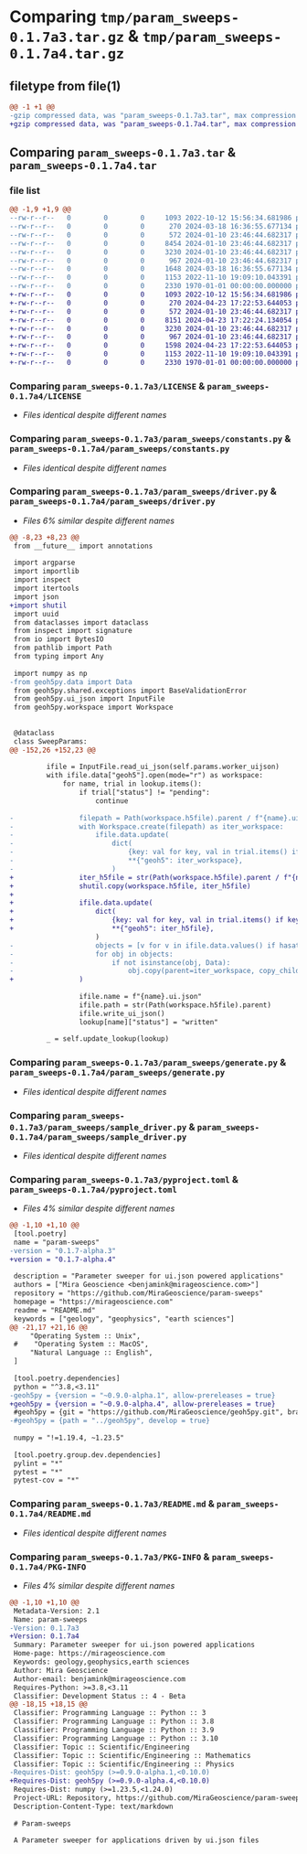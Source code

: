 # Comparing `tmp/param_sweeps-0.1.7a3.tar.gz` & `tmp/param_sweeps-0.1.7a4.tar.gz`

## filetype from file(1)

```diff
@@ -1 +1 @@
-gzip compressed data, was "param_sweeps-0.1.7a3.tar", max compression
+gzip compressed data, was "param_sweeps-0.1.7a4.tar", max compression
```

## Comparing `param_sweeps-0.1.7a3.tar` & `param_sweeps-0.1.7a4.tar`

### file list

```diff
@@ -1,9 +1,9 @@
--rw-r--r--   0        0        0     1093 2022-10-12 15:56:34.681986 param_sweeps-0.1.7a3/LICENSE
--rw-r--r--   0        0        0      270 2024-03-18 16:36:55.677134 param_sweeps-0.1.7a3/param_sweeps/__init__.py
--rw-r--r--   0        0        0      572 2024-01-10 23:46:44.682317 param_sweeps-0.1.7a3/param_sweeps/constants.py
--rw-r--r--   0        0        0     8454 2024-01-10 23:46:44.682317 param_sweeps-0.1.7a3/param_sweeps/driver.py
--rw-r--r--   0        0        0     3230 2024-01-10 23:46:44.682317 param_sweeps-0.1.7a3/param_sweeps/generate.py
--rw-r--r--   0        0        0      967 2024-01-10 23:46:44.682317 param_sweeps-0.1.7a3/param_sweeps/sample_driver.py
--rw-r--r--   0        0        0     1648 2024-03-18 16:36:55.677134 param_sweeps-0.1.7a3/pyproject.toml
--rw-r--r--   0        0        0     1153 2022-11-10 19:09:10.043391 param_sweeps-0.1.7a3/README.md
--rw-r--r--   0        0        0     2330 1970-01-01 00:00:00.000000 param_sweeps-0.1.7a3/PKG-INFO
+-rw-r--r--   0        0        0     1093 2022-10-12 15:56:34.681986 param_sweeps-0.1.7a4/LICENSE
+-rw-r--r--   0        0        0      270 2024-04-23 17:22:53.644053 param_sweeps-0.1.7a4/param_sweeps/__init__.py
+-rw-r--r--   0        0        0      572 2024-01-10 23:46:44.682317 param_sweeps-0.1.7a4/param_sweeps/constants.py
+-rw-r--r--   0        0        0     8151 2024-04-23 17:22:24.134054 param_sweeps-0.1.7a4/param_sweeps/driver.py
+-rw-r--r--   0        0        0     3230 2024-01-10 23:46:44.682317 param_sweeps-0.1.7a4/param_sweeps/generate.py
+-rw-r--r--   0        0        0      967 2024-01-10 23:46:44.682317 param_sweeps-0.1.7a4/param_sweeps/sample_driver.py
+-rw-r--r--   0        0        0     1598 2024-04-23 17:22:53.644053 param_sweeps-0.1.7a4/pyproject.toml
+-rw-r--r--   0        0        0     1153 2022-11-10 19:09:10.043391 param_sweeps-0.1.7a4/README.md
+-rw-r--r--   0        0        0     2330 1970-01-01 00:00:00.000000 param_sweeps-0.1.7a4/PKG-INFO
```

### Comparing `param_sweeps-0.1.7a3/LICENSE` & `param_sweeps-0.1.7a4/LICENSE`

 * *Files identical despite different names*

### Comparing `param_sweeps-0.1.7a3/param_sweeps/constants.py` & `param_sweeps-0.1.7a4/param_sweeps/constants.py`

 * *Files identical despite different names*

### Comparing `param_sweeps-0.1.7a3/param_sweeps/driver.py` & `param_sweeps-0.1.7a4/param_sweeps/driver.py`

 * *Files 6% similar despite different names*

```diff
@@ -8,23 +8,23 @@
 from __future__ import annotations
 
 import argparse
 import importlib
 import inspect
 import itertools
 import json
+import shutil
 import uuid
 from dataclasses import dataclass
 from inspect import signature
 from io import BytesIO
 from pathlib import Path
 from typing import Any
 
 import numpy as np
-from geoh5py.data import Data
 from geoh5py.shared.exceptions import BaseValidationError
 from geoh5py.ui_json import InputFile
 from geoh5py.workspace import Workspace
 
 
 @dataclass
 class SweepParams:
@@ -152,26 +152,23 @@
 
         ifile = InputFile.read_ui_json(self.params.worker_uijson)
         with ifile.data["geoh5"].open(mode="r") as workspace:
             for name, trial in lookup.items():
                 if trial["status"] != "pending":
                     continue
 
-                filepath = Path(workspace.h5file).parent / f"{name}.ui.geoh5"
-                with Workspace.create(filepath) as iter_workspace:
-                    ifile.data.update(
-                        dict(
-                            {key: val for key, val in trial.items() if key != "status"},
-                            **{"geoh5": iter_workspace},
-                        )
+                iter_h5file = str(Path(workspace.h5file).parent / f"{name}.ui.geoh5")
+                shutil.copy(workspace.h5file, iter_h5file)
+
+                ifile.data.update(
+                    dict(
+                        {key: val for key, val in trial.items() if key != "status"},
+                        **{"geoh5": iter_h5file},
                     )
-                    objects = [v for v in ifile.data.values() if hasattr(v, "uid")]
-                    for obj in objects:
-                        if not isinstance(obj, Data):
-                            obj.copy(parent=iter_workspace, copy_children=True)
+                )
 
                 ifile.name = f"{name}.ui.json"
                 ifile.path = str(Path(workspace.h5file).parent)
                 ifile.write_ui_json()
                 lookup[name]["status"] = "written"
 
         _ = self.update_lookup(lookup)
```

### Comparing `param_sweeps-0.1.7a3/param_sweeps/generate.py` & `param_sweeps-0.1.7a4/param_sweeps/generate.py`

 * *Files identical despite different names*

### Comparing `param_sweeps-0.1.7a3/param_sweeps/sample_driver.py` & `param_sweeps-0.1.7a4/param_sweeps/sample_driver.py`

 * *Files identical despite different names*

### Comparing `param_sweeps-0.1.7a3/pyproject.toml` & `param_sweeps-0.1.7a4/pyproject.toml`

 * *Files 4% similar despite different names*

```diff
@@ -1,10 +1,10 @@
 [tool.poetry]
 name = "param-sweeps"
-version = "0.1.7-alpha.3"
+version = "0.1.7-alpha.4"
 
 description = "Parameter sweeper for ui.json powered applications"
 authors = ["Mira Geoscience <benjamink@mirageoscience.com>"]
 repository = "https://github.com/MiraGeoscience/param-sweeps"
 homepage = "https://mirageoscience.com"
 readme = "README.md"
 keywords = ["geology", "geophysics", "earth sciences"]
@@ -21,17 +21,16 @@
     "Operating System :: Unix",
 #    "Operating System :: MacOS",
     "Natural Language :: English",
 ]
 
 [tool.poetry.dependencies]
 python = "^3.8,<3.11"
-geoh5py = {version = "~0.9.0-alpha.1", allow-prereleases = true}
+geoh5py = {version = "~0.9.0-alpha.4", allow-prereleases = true}
 #geoh5py = {git = "https://github.com/MiraGeoscience/geoh5py.git", branch = "develop"}
-#geoh5py = {path = "../geoh5py", develop = true}
 
 numpy = "!=1.19.4, ~1.23.5"
 
 [tool.poetry.group.dev.dependencies]
 pylint = "*"
 pytest = "*"
 pytest-cov = "*"
```

### Comparing `param_sweeps-0.1.7a3/README.md` & `param_sweeps-0.1.7a4/README.md`

 * *Files identical despite different names*

### Comparing `param_sweeps-0.1.7a3/PKG-INFO` & `param_sweeps-0.1.7a4/PKG-INFO`

 * *Files 4% similar despite different names*

```diff
@@ -1,10 +1,10 @@
 Metadata-Version: 2.1
 Name: param-sweeps
-Version: 0.1.7a3
+Version: 0.1.7a4
 Summary: Parameter sweeper for ui.json powered applications
 Home-page: https://mirageoscience.com
 Keywords: geology,geophysics,earth sciences
 Author: Mira Geoscience
 Author-email: benjamink@mirageoscience.com
 Requires-Python: >=3.8,<3.11
 Classifier: Development Status :: 4 - Beta
@@ -18,15 +18,15 @@
 Classifier: Programming Language :: Python :: 3
 Classifier: Programming Language :: Python :: 3.8
 Classifier: Programming Language :: Python :: 3.9
 Classifier: Programming Language :: Python :: 3.10
 Classifier: Topic :: Scientific/Engineering
 Classifier: Topic :: Scientific/Engineering :: Mathematics
 Classifier: Topic :: Scientific/Engineering :: Physics
-Requires-Dist: geoh5py (>=0.9.0-alpha.1,<0.10.0)
+Requires-Dist: geoh5py (>=0.9.0-alpha.4,<0.10.0)
 Requires-Dist: numpy (>=1.23.5,<1.24.0)
 Project-URL: Repository, https://github.com/MiraGeoscience/param-sweeps
 Description-Content-Type: text/markdown
 
 # Param-sweeps
 
 A Parameter sweeper for applications driven by ui.json files
```

